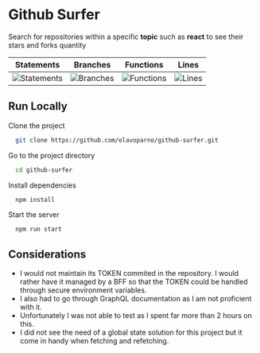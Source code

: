 
# Github Surfer

Search for repositories within a specific **topic** such as **react** to see their stars and forks quantity

| Statements                  | Branches                | Functions                 | Lines             |
| --------------------------- | ----------------------- | ------------------------- | ----------------- |
| ![Statements](https://img.shields.io/badge/statements-71.43%25-red.svg) | ![Branches](https://img.shields.io/badge/branches-75%25-red.svg) | ![Functions](https://img.shields.io/badge/functions-60.71%25-red.svg) | ![Lines](https://img.shields.io/badge/lines-75.76%25-red.svg) |

## Run Locally

Clone the project

```bash
  git clone https://github.com/olavoparno/github-surfer.git
```

Go to the project directory

```bash
  cd github-surfer
```

Install dependencies

```bash
  npm install
```

Start the server

```bash
  npm run start
```

  
## Considerations

- I would not maintain its TOKEN commited in the repository. I would rather have it managed by a BFF so that the TOKEN could be handled through secure environment variables.
- I also had to go through GraphQL documentation as I am not proficient with it.
- Unfortunately I was not able to test as I spent far more than 2 hours on this.
- I did not see the need of a global state solution for this project but it come in handy when fetching and refetching.

